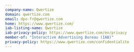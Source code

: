```yaml
---
company-name: Qwertize
domain: qwertize.com
email: dpo-fr@qwertize.com
home: https://www.qwertize.com/
iab-listing-name: Qwertize
iab-privacy-policy: https://www.qwertize.com/en/privacy
member-of: "Interactive Advertising Bureau (IAB)"
privacy-policy: https://www.qwertize.com/confidentialite
---
```





